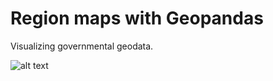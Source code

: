 # Region maps with Geopandas
Visualizing governmental geodata.

![alt text](https://github.com/nanokebab/visualizing_urban_data/blob/main/src/folium_map.png?raw=true)
